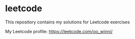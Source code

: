 # leetcode

This repository contains my solutions for Leetcode exercises

My Leetcode profile: https://leetcode.com/oo_winni/

